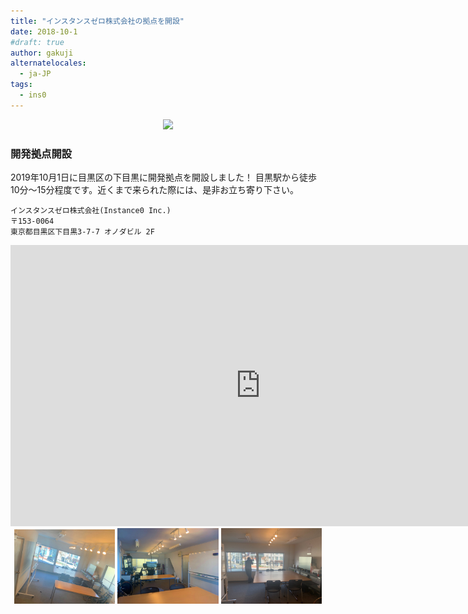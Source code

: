 ```yaml
---
title: "インスタンスゼロ株式会社の拠点を開設"
date: 2018-10-1
#draft: true
author: gakuji
alternatelocales:
  - ja-JP
tags:
  - ins0
---
```


<div align="center">
<img src="./ins0_office.jpg" width="800px" border="0">
</div>

### 開発拠点開設
2019年10月1日に目黒区の下目黒に開発拠点を開設しました！
目黒駅から徒歩10分〜15分程度です。近くまで来られた際には、是非お立ち寄り下さい。

```
インスタンスゼロ株式会社(Instance0 Inc.)
〒153-0064
東京都目黒区下目黒3-7-7 オノダビル 2F
```
<iframe src="https://www.google.com/maps/embed?pb=!1m23!1m12!1m3!1d8335.308824265654!2d139.70738562406697!3d35.62719412683866!2m3!1f0!2f0!3f0!3m2!1i1024!2i768!4f13.1!4m8!3e6!4m0!4m5!1s0x60188b21e5ac1a3b%3A0x1ece50a0e079fcb4!2z44Kk44Oz44K544K_44Oz44K544K844Ot5qCq5byP5Lya56S-!3m2!1d35.628881899999996!2d139.7110416!5e0!3m2!1sen!2sjp!4v1578950877377!5m2!1sen!2sjp" width="800" height="450" frameborder="0" style="border:0;" allowfullscreen=""></iframe>

<div align="center">
<img src="./office1.jpg" width="32%" border="0">
<img src="./office3.jpg" width="32%" border="0">
<img src="./office5.jpg" width="32%" border="0">
</div>


